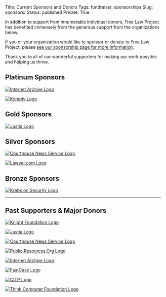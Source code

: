 Title: Current Sponsors and Donors
Tags: fundraiser, sponsorships
Slug: sponsors/
Status: published
Private: True


<p class="lead">In addition to support from innumerable individual donors, Free Law Project has benefited immensely from the generous support from the organizations below.</p>

If you or your organization would like to sponsor or donate to Free Law Project, please [see our sponsorship page for more information][become].

Thank you to all of our wonderful supporters for making our work possible and helping us thrive. 

## Platinum Sponsors

<div class="row vertical-align v-offset-below-3">
    <div class="col-xs-4">
        <p><a href="https://archive.org"
           target="_blank">
            <img src="{filename}/images/services-logos/internet-archive.png"
                 alt="Internet Archive Logo"
                 class="img-responsive">
        </a></p>
    </div>
    <div class="col-xs-4">
        <p><a href="http://www.komply.co/"
           target="_blank">
            <img src="{filename}/images/services-logos/komply.png"
                 alt="Komply Logo"
                 class="img-responsive">
        </a></p>
    </div>
</div>
<div class="clearfix"></div>

## Gold Sponsors

<div class="row vertical-align v-offset-below-3">
    <div class="col-xs-4">
        <p><a href="https://www.justia.com"
           target="_blank">
            <img src="{filename}/images/services-logos/justia.png"
                 alt="Justia Logo"
                 class="img-responsive">
        </a></p>
    </div>
</div>

<div class="clearfix"></div>

## Silver Sponsors

<div class="row vertical-align v-offset-below-3">
    <div class="col-xs-4">
        <p><a href="https://www.courthousenews.com"
           target="_blank">
            <img src="{filename}/images/services-logos/courthouse-news.png"
                 alt="Courthouse News Service Logo"
                 class="img-responsive">
        </a></p>
    </div>
    <div class="col-xs-4">
        <p><a href="https://www.lawyer.com"
           target="_blank">
            <img src="{filename}/images/services-logos/lawyer.com.png"
                 alt="Lawyer.com Logo"
                 class="img-responsive">
        </a></p>
    </div>
</div>


## Bronze Sponsors

<div class="row vertical-align v-offset-below-3">
    <div class="col-xs-4">
        <p><a href="https://krebsonsecurity.com/"
           target="_blank">
            <img src="{filename}/images/services-logos/krebs-on-security.png"
                 alt="Krebs on Security Logo"
                 class="img-responsive">
        </a></p>
    </div>
</div>

<div class="clearfix"></div>


-------

## Past Supporters & Major Donors

<div class="row vertical-align v-offset-below-3">
    <div class="col-xs-4">
        <p><a href="https://www.knightfoundation.org"
           target="_blank">
            <img src="{filename}/images/services-logos/knight-foundation.png"
                 alt="Knight Foundation Logo"
                 class="img-responsive">
        </a></p>
    </div>
    <div class="col-xs-4">
        <p><a href="https://www.justia.com"
           target="_blank">
            <img src="{filename}/images/services-logos/justia.png"
                 alt="Justia Logo"
                 class="img-responsive">
        </a></p>
    </div>
    <div class="col-xs-4">
        <p><a href="https://www.courthousenews.com"
           target="_blank">
            <img src="{filename}/images/services-logos/courthouse-news.png"
                 alt="Courthouse News Service Logo"
                 class="img-responsive">
        </a></p>
    </div>
</div>

<div class="row vertical-align v-offset-below-3">
    <div class="col-xs-4">
        <p><a href="https://public.resource.org"
           target="_blank">
            <img src="{filename}/images/services-logos/pro.png"
                 alt="Public.Resources.Org Logo"
                 class="img-responsive">
        </a></p>
    </div>
    <div class="col-xs-4">
        <p><a href="https://archive.org"
           target="_blank">
            <img src="{filename}/images/services-logos/internet-archive.png"
                 alt="Internet Archive Logo"
                 class="img-responsive">
        </a></p>
    </div>
    <div class="col-xs-4">
        <p><a href="https://www.fastcase.com"
           target="_blank">
            <img src="{filename}/images/services-logos/fastcase.png"
                 alt="FastCase Logo"
                 class="img-responsive">
        </a></p>
    </div>
</div>

<div class="row vertical-align v-offset-below-3">
    <div class="col-xs-6 col-sm-4 col-sm-offset-2">
        <p><a href="https://citp.princeton.org"
           target="_blank">
            <img src="{filename}/images/recap/citp-logo-compact.png"
                 alt="CITP Logo"
                 class="img-responsive">
        </a></p>
    </div>
    <div class="col-xs-6 col-sm-4">
        <p><a href="https://www.thinkcomputer.org"
           target="_blank">
            <img src="{filename}/images/services-logos/think-computer-foundation.gif"
                 alt="Think Computer Foundation Logo"
                 class="img-responsive">
        </a></p>
    </div>
</div>

[become]: {filename}/pages/become-a-sponsor.md
